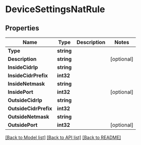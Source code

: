 # DeviceSettingsNatRule

## Properties

Name | Type | Description | Notes
------------ | ------------- | ------------- | -------------
**Type** | **string** |  | 
**Description** | **string** |  | [optional] 
**InsideCidrIp** | **string** |  | 
**InsideCidrPrefix** | **int32** |  | 
**InsideNetmask** | **string** |  | 
**InsidePort** | **int32** |  | [optional] 
**OutsideCidrIp** | **string** |  | 
**OutsideCidrPrefix** | **int32** |  | 
**OutsideNetmask** | **string** |  | 
**OutsidePort** | **int32** |  | [optional] 

[[Back to Model list]](../README.md#documentation-for-models) [[Back to API list]](../README.md#documentation-for-api-endpoints) [[Back to README]](../README.md)


